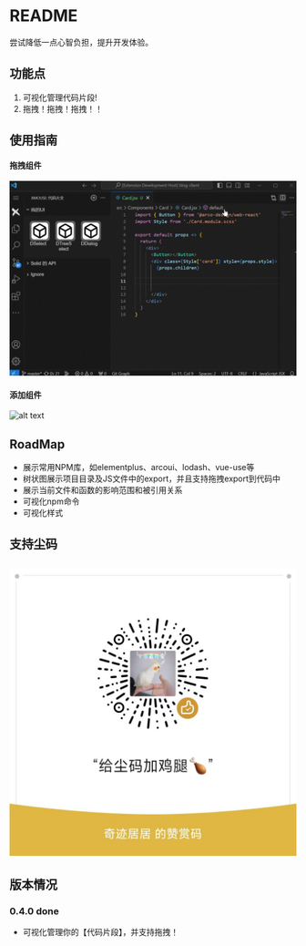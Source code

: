 # README
尝试降低一点心智负担，提升开发体验。

## 功能点
1. 可视化管理代码片段!
2. 拖拽！拖拽！拖拽！！

## 使用指南
#### 拖拽组件
![alt text](XMouseStart.gif)

#### 添加组件
![alt text](XMouseAdd.gif)


## RoadMap
* 展示常用NPM库，如elementplus、arcoui、lodash、vue-use等
* 树状图展示项目目录及JS文件中的export，并且支持拖拽export到代码中
* 展示当前文件和函数的影响范围和被引用关系
* 可视化npm命令
* 可视化样式

## 支持尘码
![alt text](coffee.png)
---

## 版本情况
### 0.4.0 done
* 可视化管理你的【代码片段】，并支持拖拽！
